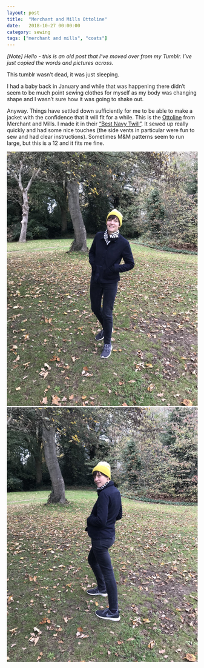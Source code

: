 ```yaml
---
layout: post
title:  "Merchant and Mills Ottoline"
date:   2018-10-27 00:00:00
category: sewing
tags: ["merchant and mills", "coats"]
---
```

_[Note] Hello - this is an old post that I’ve moved over from my Tumblr. I’ve just copied the words and pictures across._

This tumblr wasn’t dead, it was just sleeping.

I had a baby back in January and while that was happening there didn’t seem to be much point sewing clothes for myself as my body was changing shape and I wasn’t sure how it was going to shake out.

Anyway. Things have settled down sufficiently for me to be able to make a jacket with the confidence that it will fit for a while. This is the [Ottoline](https://merchantandmills.com/store/patterns/the-ottoline/) from Merchant and Mills. I made it in their [“Best Navy Twill”](https://merchantandmills.com/store/cloth/best-navy-twill/). It sewed up really quickly and had some nice touches (the side vents in particular were fun to sew and had clear instructions). Sometimes M&M patterns seem to run large, but this is a 12 and it fits me fine.

![Ottoline!](/assets/img/sewing/ottoline.1.jpg)
![Ottoline!](/assets/img/sewing/ottoline.2.jpg)
